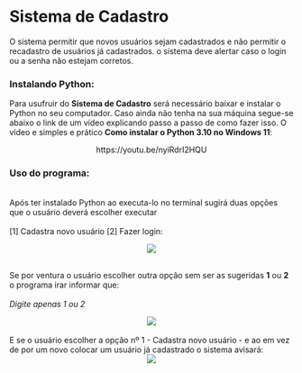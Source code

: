 # Sistema de Cadastro
O sistema permitir que novos usuários sejam cadastrados e não permitir o recadastro de usuários já cadastrados. o sistema deve alertar caso o login ou a senha não estejam corretos.

### Instalando Python:
Para usufruir do **Sistema de Cadastro** será necessário baixar e instalar o Python no seu computador. Caso ainda não tenha na sua máquina segue-se abaixo o link de um vídeo explicando passo a passo de como fazer isso. O vídeo e simples e prático **Como instalar o Python 3.10 no Windows 11**:

<div align="center">
  https://youtu.be/nyiRdrI2HQU
</div>

### Uso do programa:
<br>Após ter instalado Python ao executa-lo no terminal sugirá duas opções que o usuário deverá escolher executar </br>
<br> [1] Cadastra novo usuário [2] Fazer login:</br>
<div align="center">
<img src="https://user-images.githubusercontent.com/126103951/230150017-df01199a-95b3-4008-89dc-e6b9de431a9b.png"/>
</div>

<br> Se por ventura o usuário escolher outra opção sem ser as sugeridas **1** ou **2** o programa irar informar que:</br>
<br> *Digite apenas 1 ou 2* </br>

<div align="center">
<img src="https://user-images.githubusercontent.com/126103951/230152158-93358780-f650-4060-8692-98fb0818c94f.png"/>
</div>
<br>E se o usuário escolher a opção nº 1 - Cadastra novo usuário - e ao em vez de por um novo colocar um usuário já cadastrado o sistema avisará:</br> 

<div align="center">
<img src="https://user-images.githubusercontent.com/126103951/230156448-44040bc1-d8a5-4afe-990d-4b9dbb6c2c7b.png"/>
</div>
